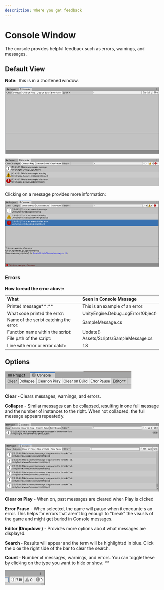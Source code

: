 ```yaml
---
description: Where you get feedback
---
```


# Console Window

The console provides helpful feedback such as errors, warnings, and messages.

## Default View

**Note:** This is in a shortened window.

![A clear console](../../.gitbook/assets/image%20%2831%29.png)

![Console showing how each type of console message or &quot;log&quot; appears.](../../.gitbook/assets/image%20%2841%29.png)

Clicking on a message provides more information:

![Console with detailed information](../../.gitbook/assets/image%20%2817%29.png)

### **Errors**

**How to read the error above:**

| What | Seen in Console Message |
| :--- | :--- |
| Printed message**:** | This is an example of an error. |
| What code printed the error: | UnityEngine.Debug.LogError\(Object\) |
| Name of the script catching the error: | SampleMessage.cs |
| Function name within the script: | Update\(\) |
| File path of the script: | Assets/Scripts/SampleMessage.cs |
| Line with error or error catch: | 18 |

## Options

![](../../.gitbook/assets/image%20%2820%29.png)

**Clear** - Clears messages, warnings, and errors.

**Collapse** - Similar messages can be collapsed, resulting in one full message and the number of instances to the right. When not collapsed, the full message appears repeatedly.

![Collapse is turned on](../../.gitbook/assets/image%20%2878%29.png)

![Collapse is turned off](../../.gitbook/assets/image%20%2875%29.png)

**Clear on Play** - When on, past messages are cleared when Play is clicked

**Error Pause** - When selected, the game will pause when it encounters an error. This helps for errors that aren't big enough to "break" the visuals of the game and might get buried in Console messages.

**Editor \(Dropdown\)** - Provides more options about what messages are displayed.

**Search** - Results will appear and the term will be highlighted in blue. Click the x on the right side of the bar to clear the search.

**Count** - Number of messages, warnings, and errors. You can toggle these by clicking on the type you want to hide or show. _\*\*_

![](../../.gitbook/assets/image%20%2812%29.png)

